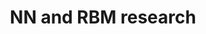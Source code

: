 ---
layout: page
title: NN and RBM research
description: Undergraduate research project
img: /assets/img/nn.png
importance: 1
category: Research
redirect: https://www.doc.ic.ac.uk/~la1515/web/index.html
---